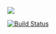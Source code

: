 <a href="https://codeclimate.com/github/AlexandrKoliukh/project-lvl1-s474/maintainability"><img src="https://api.codeclimate.com/v1/badges/b08eea1ba0e2ab6861ff/maintainability" /></a>

[![Build Status](https://travis-ci.org/AlexandrKoliukh/project-lvl1-s474.svg?branch=master)](https://travis-ci.org/AlexandrKoliukh/project-lvl1-s474)

<script id="asciicast-gUc8MWpbAZEwduIYzJpJcPzZe" src="https://asciinema.org/a/gUc8MWpbAZEwduIYzJpJcPzZe.js" async></script>
